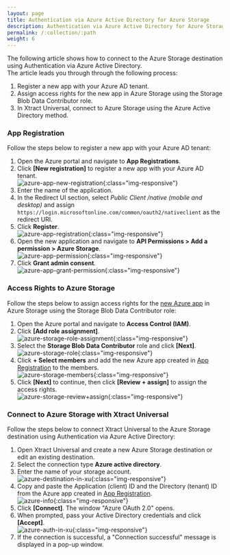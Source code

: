 ```yaml
---
layout: page
title: Authentication via Azure Active Directory for Azure Storage
description: Authentication via Azure Active Directory for Azure Storage
permalink: /:collection/:path
weight: 6
---
```


The following article shows how to connect to the Azure Storage destination using Authentication via Azure Active Directory.<br>
The article leads you through through the following process:

1. Register a new app with your Azure AD tenant.
2. Assign access rights for the new app in Azure Storage using the Storage Blob Data Contributor role.
3. In Xtract Universal, connect to Azure Storage using the Azure Active Directory method.

### App Registration

Follow the steps below to register a new app with your Azure AD tenant:

1. Open the Azure portal and navigate to **App Registrations**.
2. Click **[New registration]** to register a new app with your Azure AD tenant. <br>
![azure-app-new-registration](/img/contents/xu/azure-storage/azure-app-new-registration.png){:class="img-responsive"}
3. Enter the name of the application.
4. In the Redirect UI section, select *Public Client /native (mobile and desktop)* and assign `https://login.microsoftonline.com/common/oauth2/nativeclient` as the redirect URI.
5. Click **Register**.<br>
![azure-app-registration](/img/contents/xu/azure-storage/azure-app-registration.png){:class="img-responsive"}
6. Open the new application and navigate to **API Permissions > Add a permission > Azure Storage**.<br>
![azure-app-permission](/img/contents/xu/azure-storage/azure-app-permission.png){:class="img-responsive"}
7. Click **Grant admin consent**.<br>
![azure-app-grant-permission](/img/contents/xu/azure-storage/azure-app-grant-permission.png){:class="img-responsive"}

### Access Rights to Azure Storage

Follow the steps below to assign access rights for the [new Azure app](#app-registration) in Azure Storage using the Storage Blob Data Contributor role:

1. Open the Azure portal and navigate to **Access Control (IAM)**. 
2. Click **[Add role assignment]**.<br>
![azure-storage-role-assignment](/img/contents/xu/azure-storage/azure-storage-role-assignment.png){:class="img-responsive"}
3. Select the **Storage Blob Data Contributor** role and click **[Next]**. <br>
![azure-storage-role](/img/contents/xu/azure-storage/azure-storage-role.png){:class="img-responsive"}
4. Click **+ Select members** and add the new Azure app created in [App Registration](#app-registration) to the members.<br>
![azure-storage-members](/img/contents/xu/azure-storage/azure-storage-members.png){:class="img-responsive"}
5. Click **[Next]** to continue, then click **[Review + assign]** to assign the access rights.<br>
![azure-storage-review+assign](/img/contents/xu/azure-storage/azure-storage-review+assign.png){:class="img-responsive"}

### Connect to Azure Storage with Xtract Universal

Follow the steps below to connect Xtract Universal to the Azure Storage destination using Authentication via Azure Active Directory:

1. Open Xtract Universal and create a new Azure Storage destination or edit an existing destination.
2. Select the connection type **Azure active directory**. 
3. Enter the name of your storage account.<br>
![azure-destination-in-xu](/img/contents/xu/azure-storage/azure-destination-in-xu.png){:class="img-responsive"}
4. Copy and paste the Application (client) ID and the Directory (tenant) ID from the Azure app created in [App Registration](#app-registration).<br>
![azure-info](/img/contents/xu/azure-storage/azure-info.png){:class="img-responsive"}
5. Click **[Connect]**. The window "Azure OAuth 2.0" opens.
6. When prompted, pass your Active Directory credentials and click **[Accept]**. <br>
![azure-auth-in-xu](/img/contents/xu/azure-storage/azure-auth-in-xu.png){:class="img-responsive"}
7. If the connection is successful, a "Connection successful" message is displayed in a pop-up window.

